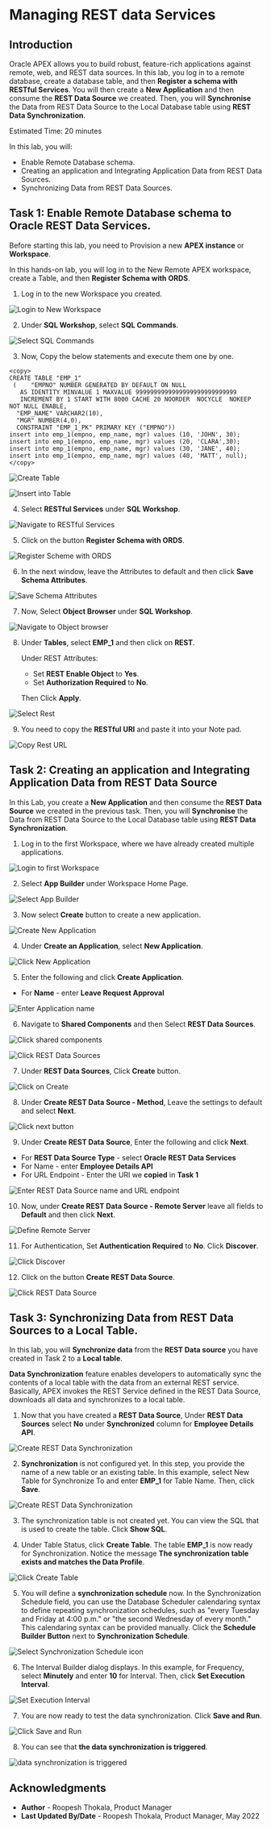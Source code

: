 # Managing REST data Services

## Introduction

Oracle APEX allows you to build robust, feature-rich applications against remote, web, and REST data sources. In this lab, you log in to a remote database, create a database table, and then **Register a schema with RESTful Services**. You will then create a **New Application** and then consume the **REST Data Source** we created. Then, you will **Synchronise** the Data from REST Data Source to the Local Database table using **REST Data Synchronization**.

Estimated Time: 20 minutes

In this lab, you will:
- Enable Remote Database schema.
- Creating an application and Integrating Application Data from REST Data Sources.
- Synchronizing Data from REST Data Sources.

## Task 1: Enable Remote Database schema to Oracle REST Data Services.

Before starting this lab, you need to Provision a new **APEX instance** or **Workspace**.

In this hands-on lab, you will log in to the New Remote APEX workspace, create a Table, and then **Register Schema with ORDS**.

1. Log in to the new Workspace you created.

  ![Login to New Workspace](images/login-to-new-workspace.png " ")

2. Under **SQL Workshop**, select **SQL Commands**.

  ![Select SQL Commands](images/select-sql-commands.png " ")

3. Now, Copy the below statements and execute them one by one.

  ```
<copy>
CREATE TABLE "EMP_1"
   (    "EMPNO" NUMBER GENERATED BY DEFAULT ON NULL
     AS IDENTITY MINVALUE 1 MAXVALUE 9999999999999999999999999999
     INCREMENT BY 1 START WITH 8000 CACHE 20 NOORDER  NOCYCLE  NOKEEP  NOT NULL ENABLE,
    "EMP_NAME" VARCHAR2(10),
    "MGR" NUMBER(4,0),
    CONSTRAINT "EMP_1_PK" PRIMARY KEY ("EMPNO"))
insert into emp_1(empno, emp_name, mgr) values (10, 'JOHN', 30);
insert into emp_1(empno, emp_name, mgr) values (20, 'CLARA',30);
insert into emp_1(empno, emp_name, mgr) values (30, 'JANE', 40);
insert into emp_1(empno, emp_name, mgr) values (40, 'MATT', null);
</copy>
```

  ![Create Table](images/create-table1.png " ")

  ![Insert into Table](images/import-into-table1.png " ")  


4. Select **RESTful Services** under **SQL Workshop**.

  ![Navigate to RESTful Services](images/navigate-to-rest.png " ")

5. Click on the button **Register Schema with ORDS**.

  ![Register Scheme with ORDS](images/register-schema-with-ords.png " ")

6. In the next window, leave the Attributes to default and then click **Save Schema Attributes**.

  ![Save Schema Attributes](images/save-schema-attributes.png " ")

7. Now, Select **Object Browser** under **SQL Workshop**.

  ![Navigate to Object browser](images/navigate-to-object-browser.png " ")


8. Under **Tables**, select **EMP_1** and then click on **REST**.  

    Under REST Attributes:
      - Set **REST Enable Object** to **Yes**.
      - Set **Authorization Required** to **No**.  

   Then Click **Apply**.

  ![Select Rest](images/select-rest.png " ")

9. You need to copy the **RESTful URI** and paste it into your Note pad.

  ![Copy Rest URL](images/copy-url1.png " ")

## Task 2: Creating an application and Integrating Application Data from REST Data Source

In this Lab, you create a **New Application** and then consume the **REST Data Source** we created in the previous task. Then, you will **Synchronise** the Data from REST Data Source to the Local Database table using **REST Data Synchronization**.

1. Log in to the first Workspace, where we have already created multiple applications.

  ![Login to first Workspace](images/login-to-workspace1.png " ")

2. Select **App Builder** under Workspace Home Page.

  ![Select App Builder](images/select-app-builder1.png " ")

3. Now select **Create** button to create a new application.

  ![Create New Application](images/create-new-app1.png " ")

4. Under **Create an Application**, select **New Application**.

  ![Click New Application](images/click-new-application.png " ")

5. Enter the following and click **Create Application**.
  - For **Name** - enter **Leave Request Approval**

  ![Enter Application name](images/create-an-application1.png " ")

6. Navigate to **Shared Components** and then Select **REST Data Sources**.

  ![Click shared components](images/click-shared-components.png " ")

  ![Click REST Data Sources](images/select-rest-ds.png " ")

7. Under **REST Data Sources**, Click **Create** button.

  ![Click on Create](images/click-on-create.png " ")

8. Under **Create REST Data Source - Method**, Leave the settings to default and select **Next**.

  ![Click next button](images/click-next-button.png " ")

9.  Under **Create REST Data Source**, Enter the following and click **Next**.
  - For **REST Data Source Type** - select **Oracle REST Data Services**
  - For Name - enter **Employee Details API**
  - For URL Endpoint - Enter the URI we **copied** in **Task 1**

  ![Enter REST Data Source name and URL endpoint](images/create-rds1.png " ")

10. Now, under **Create REST Data Source - Remote Server** leave all fields to **Default** and then click **Next**.

  ![Define Remote Server](images/create-rds2.png " ")


11. For Authentication, Set **Authentication Required** to **No**. Click **Discover**.

  ![Click Discover](images/create-rds3.png " ")

12. Click on the button **Create REST Data Source**.

  ![Click REST Data Source](images/create-rds4.png " ")

## Task 3: Synchronizing Data from REST Data Sources to a Local Table.

In this lab, you will **Synchronize data** from the **REST Data source** you have created in Task 2 to a **Local table**.

**Data Synchronization** feature enables developers to automatically sync the contents of a local table with the data from an external REST service. Basically, APEX invokes the REST Service defined in the REST Data Source, downloads all data and synchronizes to a local table.

1. Now that you have created a **REST Data Source**, Under **REST Data Sources** select **No** under **Synchronized** column for **Employee Details API**.

  ![Create REST Data Synchronization](images/create_rest_data_sync.png " ")

2. **Synchronization** is not configured yet. In this step, you provide the name of a new table or an existing table.
In this example, select New Table for Synchronize To and enter **EMP_1** for Table Name. Then, click **Save**.

  ![Create REST Data Synchronization](images/create_rest_data_sync1.png " ")

3. The synchronization table is not created yet. You can view the SQL that is used to create the table. Click **Show SQL**.

4. Under Table Status, click **Create Table**. The table **EMP_1** is now ready for Synchronization. Notice the message **The synchronization table exists and matches the Data Profile**.

  ![Click Create Table](images/create_rest_data_sync2.png " ")

5. You will define a **synchronization schedule** now. In the Synchronization Schedule field, you can use the Database Scheduler calendaring syntax to define repeating synchronization schedules, such as "every Tuesday and Friday at 4:00 p.m." or "the second Wednesday of every month." This calendaring syntax can be provided manually. Click the **Schedule Builder Button** next to **Synchronization Schedule**.

  ![Select Synchronization Schedule icon](images/create_rest_data_sync3.png " ")

6. The Interval Builder dialog displays. In this example, for Frequency, select **Minutely** and enter **10** for Interval. Then, click **Set Execution Interval**.

  ![Set Execution Interval](images/create_rest_data_sync4.png " ")

7. You are now ready to test the data synchronization. Click **Save and Run**.

  ![Click Save and Run](images/create_rest_data_sync5.png " ")

8. You can see that **the data synchronization is triggered**.

  ![data synchronization is triggered](images/create_rest_data_sync6.png " ")

## **Acknowledgments**

- **Author** - Roopesh Thokala, Product Manager
- **Last Updated By/Date** - Roopesh Thokala, Product Manager, May 2022

